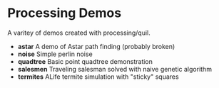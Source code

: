 # Processing Demos

A varitey of demos created with processing/quil.

 * **astar** A demo of Astar path finding (probably broken)
 * **noise** Simple perlin noise
 * **quadtree** Basic point quadtree demonstration
 * **salesmen** Traveling salesman solved with naive genetic algorithm
 * **termites** ALife termite simulation with "sticky" squares

